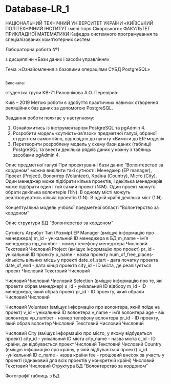 # Database-LR_1



НАЦІОНАЛЬНИЙ ТЕХНІЧНИЙ УНІВЕРСИТЕТ УКРАЇНИ
«КИЇВСЬКИЙ ПОЛІТЕХНІЧНИЙ ІНСТИТУТ імені Ігоря Сікорського» 
ФАКУЛЬТЕТ ПРИКЛАДНОЇ МАТЕМАТИКИ
Кафедра системного програмування та спеціалізованих комп’ютерних систем


Лабораторна робота №1

з дисципліни
«Бази даних і засоби управління»


Тема :«Ознайомлення з базовими операціями СУБД PostgreSQL»





                                                                                          Виконала:       
  студентка групи КВ-71
                                                                                Риловнікова А.О.
                                                                      Перевірив:


Київ – 2019
Метою роботи є здобуття практичних навичок створення реляційних баз даних за допомогою PostgreSQL. 

Завдання роботи полягає у наступному:
 1. Ознайомитись із інструментарієм PostgreSQL та pgAdmin 4.
 2. Розробити модель «сутність-зв’язок» предметної галузі, обраної студентом самостійно, відповідно до пункту «Вимоги до ER-моделі».
 3. Перетворити розроблену модель у схему бази даних (таблиці) PostgreSQL та внести декілька рядків даних у кожну з таблиць засобами pgAdmin 4. 

Опис предметної галузі
При проектуванні бази даних “Волонтерство за кордоном” можна виділити такі сутності: Менеджер (EP manager), Проект (Project), Волонтер (Volunteer), Країна (Country), Місто (City).
Один менеджер може підібрати кілька проектів, і  декілька менеджерів може підібрати один і той самий проект (N:M).
Один проект можуть обрати декілька волонтерів (1:N).
В одному місті  можуть реалізовуватись кілька проектів (1:N).
В одній країні декілька міст (1:N).


















Концептуальна модель учбової предметної області
“Волонтерство за кордоном”













Опис структури БД 
“Волонтерство за кордоном”

Сутність
Атрибут
Тип (Розмір)
EP Manager (вміщує інформацію про менеджера)
m_id - унікальний ID менеджера в БД
m_name - ім’я менеджера
mp_number - номер телефону менеджера
Числовий
Текстовий
Числовий
Project (вміщує інформацію про проект)
pr_id - унікальний ID проекту 
p_name - назва проекту
num_of_free_places- кількість вільних місць у проекті
date_of_start - дата початку проекта
date_of_end - дата кінця проекта
city_id - ID міста, де реалізується проект
Числовий
Текстовий
Числовий

Числовий
Числовий
Числовий
Selection (вміщує інформацію про те, які проекти обрав менеджер)
s_id - унікальний ID відбору
m_id - ID менеджера, який обрав проект
pr_id - ID проекту, який обрали
Числовий
Числовий

Числовий
Volunteer (вміщує інформацію про волонтера, який поїде на проект)
v_id - унікальний ID волонтера
v_name - ім’я волонтера
age - вік волонтера
vp_number - номер телефону волонтера
pr_id - ID проекту, який обрав волонтер
Числовий
Текстовий
Числовий
Числовий

Числовий
City (вміщує інформацію про місто, у якому відбудеться проект)
city_id - унікальний ID міста
city_name - назва міста
c_id - ID країни, де відбувається проект
Числовий
Текстовий
Числовий
Country (вміщує інформацію про країну, у якій відбувається проект)
c_id -унікальний ID
c_name -  назва країни
fee - грошовий внесок за участь у проекті (однаковий для всіх проектів у конкретній країні)
Числовий
Текстовий
Числовий
Структура БД 
“Волонтерство за кордоном”













Фотографії таблиць з БД









